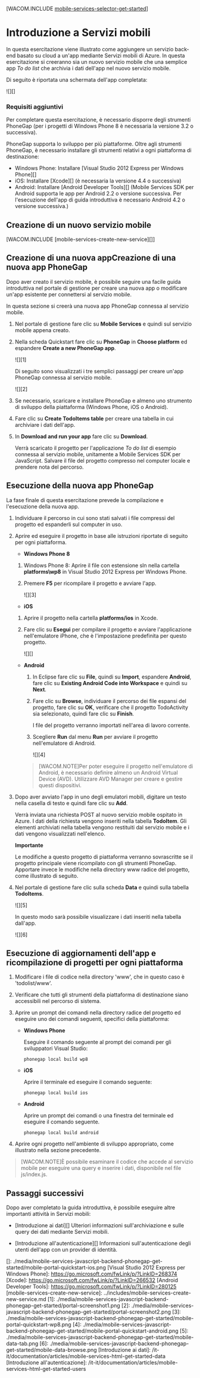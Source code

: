 <properties pageTitle="Get started with Mobile Services with PhoneGap | Mobile Dev Center" metaKeywords="" description="Follow this tutorial to get started using Azure Mobile Services for PhoneGap development for iOS, Android, and Windows Phone." metaCanonical="" services="mobile" documentationCenter="Mobile" title="Get started with Mobile Services" authors="glenga" solutions="" manager="" editor="" />

<tags ms.service="mobile-services" ms.workload="mobile" ms.tgt_pltfrm="mobile-phonegap" ms.devlang="multiple" ms.topic="article" ms.date="01/01/1900" ms.author="glenga"></tags>

[WACOM.INCLUDE [mobile-services-selector-get-started][]]

# <a name="getting-started"> </a>Introduzione a Servizi mobili

In questa esercitazione viene illustrato come aggiungere un servizio back-end basato su cloud a un'app mediante Servizi mobili di Azure. In questa esercitazione si creeranno sia un nuovo servizio mobile che una semplice app *To do list* che archivia i dati dell'app nel nuovo servizio mobile.

Di seguito è riportata una schermata dell'app completata:

![][]

### <a name="additional-requirements"></a>Requisiti aggiuntivi

Per completare questa esercitazione, è necessario disporre degli strumenti PhoneGap (per i progetti di Windows Phone 8 è necessaria la versione 3.2 o successiva).

PhoneGap supporta lo sviluppo per più piattaforme. Oltre agli strumenti PhoneGap, è necessario installare gli strumenti relativi a ogni piattaforma di destinazione:

-   Windows Phone: Installare [Visual Studio 2012 Express per Windows Phone][]
-   iOS: Installare [Xcode][] (è necessaria la versione 4.4 o successiva)
-   Android: Installare [Android Developer Tools][]
    (Mobile Services SDK per Android supporta le app per Android 2.2 o versione successiva. Per l'esecuzione dell'app di guida introduttiva è necessario Android 4.2 o versione successiva.)

## <a name="create-new-service"> </a>Creazione di un nuovo servizio mobile

[WACOM.INCLUDE [mobile-services-create-new-service][]]

## <span class="short-header">Creazione di una nuova app</span>Creazione di una nuova app PhoneGap

Dopo aver creato il servizio mobile, è possibile seguire una facile guida introduttiva nel portale di gestione per creare una nuova app o modificare un'app esistente per connettersi al servizio mobile.

In questa sezione si creerà una nuova app PhoneGap connessa al servizio mobile.

1.  Nel portale di gestione fare clic su **Mobile Services** e quindi sul servizio mobile appena creato.

2.  Nella scheda Quickstart fare clic su **PhoneGap** in **Choose platform** ed espandere **Create a new PhoneGap app**.

    ![][1]

    Di seguito sono visualizzati i tre semplici passaggi per creare un'app PhoneGap connessa al servizio mobile.

    ![][2]

3.  Se necessario, scaricare e installare PhoneGap e almeno uno strumento di sviluppo della piattaforma (Windows Phone, iOS o Android).

4.  Fare clic su **Create TodoItems table** per creare una tabella in cui archiviare i dati dell'app.

5.  In **Download and run your app** fare clic su **Download**.

    Verrà scaricato il progetto per l'applicazione *To do list* di esempio connessa al servizio mobile, unitamente a Mobile Services SDK per JavaScript. Salvare il file del progetto compresso nel computer locale e prendere nota del percorso.

## Esecuzione della nuova app PhoneGap

La fase finale di questa esercitazione prevede la compilazione e l'esecuzione della nuova app.

1.  Individuare il percorso in cui sono stati salvati i file compressi del progetto ed espanderli sul computer in uso.

2.  Aprire ed eseguire il progetto in base alle istruzioni riportate di seguito per ogni piattaforma.

    -   **Windows Phone 8**

    1.  Windows Phone 8: Aprire il file con estensione sln nella cartella **platforms\\wp8** in Visual Studio 2012 Express per Windows Phone.

    2.  Premere **F5** per ricompilare il progetto e avviare l'app.

        ![][3]

    -   **iOS**

    1.  Aprire il progetto nella cartella **platforms/ios** in Xcode.

    2.  Fare clic su **Esegui** per compilare il progetto e avviare l'applicazione nell'emulatore iPhone, che è l'impostazione predefinita per questo progetto.

        ![][]

    -   **Android**

        1.  In Eclipse fare clic su **File**, quindi su **Import**, espandere **Android**, fare clic su **Existing Android Code into Workspace** e quindi su **Next**.

        2.  Fare clic su **Browse**, individuare il percorso dei file espansi del progetto, fare clic su **OK**, verificare che il progetto TodoActivity sia selezionato, quindi fare clic su **Finish**.

            I file del progetto verranno importati nell'area di lavoro corrente.

            </p>
        3.  Scegliere **Run** dal menu **Run** per avviare il progetto nell'emulatore di Android.

            ![][4]

        > [WACOM.NOTE]Per poter eseguire il progetto nell'emulatore di Android, è necessario definire almeno un Android Virtual Device (AVD). Utilizzare AVD Manager per creare e gestire questi dispositivi.

3.  Dopo aver avviato l'app in uno degli emulatori mobili, digitare un testo nella casella di testo e quindi fare clic su **Add**.

    Verrà inviata una richiesta POST al nuovo servizio mobile ospitato in Azure. I dati della richiesta vengono inseriti nella tabella **TodoItem**. Gli elementi archiviati nella tabella vengono restituiti dal servizio mobile e i dati vengono visualizzati nell'elenco.

    <div class="dev-callout"><strong>Importante</strong> <p>Le modifiche a questo progetto di piattaforma verranno sovrascritte se il progetto principale viene ricompilato con gli strumenti PhoneGap. Apportare invece le modifiche nella directory www radice del progetto, come illustrato di seguito.</p></div>

4.  Nel portale di gestione fare clic sulla scheda **Data** e quindi sulla tabella **TodoItems**.

    ![][5]

    In questo modo sarà possibile visualizzare i dati inseriti nella tabella dall'app.

    ![][6]

## Esecuzione di aggiornamenti dell'app e ricompilazione di progetti per ogni piattaforma

1.  Modificare i file di codice nella directory 'www', che in questo caso è 'todolist/www'.

2.  Verificare che tutti gli strumenti della piattaforma di destinazione siano accessibili nel percorso di sistema.

3.  Aprire un prompt dei comandi nella directory radice del progetto ed eseguire uno dei comandi seguenti, specifici della piattaforma:

    -   **Windows Phone**

        Eseguire il comando seguente al prompt dei comandi per gli sviluppatori Visual Studio:

            phonegap local build wp8

    -   **iOS**

        Aprire il terminale ed eseguire il comando seguente:

            phonegap local build ios

    -   **Android**

        Aprire un prompt dei comandi o una finestra del terminale ed eseguire il comando seguente.

            phonegap local build android

4.  Aprire ogni progetto nell'ambiente di sviluppo appropriato, come illustrato nella sezione precedente.

> [WACOM.NOTE]È possibile esaminare il codice che accede al servizio mobile per eseguire una query e inserire i dati, disponibile nel file js/index.js.

## <a name="next-steps"> </a>Passaggi successivi

Dopo aver completato la guida introduttiva, è possibile eseguire altre importanti attività in Servizi mobili:

-   [Introduzione ai dati][]
    Ulteriori informazioni sull'archiviazione e sulle query dei dati mediante Servizi mobili.

-   [Introduzione all'autenticazione][]
    Informazioni sull'autenticazione degli utenti dell'app con un provider di identità.

<!-- Images. --> <!-- URLs. -->

  [mobile-services-selector-get-started]: ../includes/mobile-services-selector-get-started.md
  []: ./media/mobile-services-javascript-backend-phonegap-get-started/mobile-portal-quickstart-ios.png
  [Visual Studio 2012 Express per Windows Phone]: https://go.microsoft.com/fwLink/p/?LinkID=268374
  [Xcode]: https://go.microsoft.com/fwLink/p/?LinkID=266532
  [Android Developer Tools]: https://go.microsoft.com/fwLink/p/?LinkID=280125
  [mobile-services-create-new-service]: ../includes/mobile-services-create-new-service.md
  [1]: ./media/mobile-services-javascript-backend-phonegap-get-started/portal-screenshot1.png
  [2]: ./media/mobile-services-javascript-backend-phonegap-get-started/portal-screenshot2.png
  [3]: ./media/mobile-services-javascript-backend-phonegap-get-started/mobile-portal-quickstart-wp8.png
  [4]: ./media/mobile-services-javascript-backend-phonegap-get-started/mobile-portal-quickstart-android.png
  [5]: ./media/mobile-services-javascript-backend-phonegap-get-started/mobile-data-tab.png
  [6]: ./media/mobile-services-javascript-backend-phonegap-get-started/mobile-data-browse.png
  [Introduzione ai dati]: /it-it/documentation/articles/mobile-services-html-get-started-data
  [Introduzione all'autenticazione]: /it-it/documentation/articles/mobile-services-html-get-started-users

